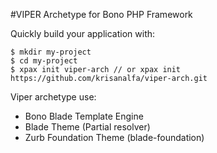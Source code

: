 #VIPER Archetype for Bono PHP Framework

Quickly build your application with:
```
$ mkdir my-project
$ cd my-project
$ xpax init viper-arch // or xpax init https://github.com/krisanalfa/viper-arch.git
```

Viper archetype use:
- Bono Blade Template Engine
- Blade Theme (Partial resolver)
- Zurb Foundation Theme (blade-foundation)
